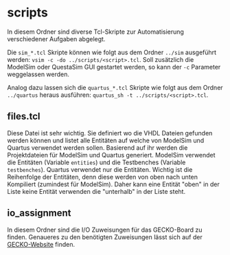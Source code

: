 # scripts

In diesem Ordner sind diverse Tcl-Skripte zur Automatisierung verschiedener Aufgaben abgelegt.

Die `sim_*.tcl` Skripte können wie folgt aus dem Ordner `../sim` ausgeführt werden: `vsim -c -do ../scripts/<script>.tcl`. Soll zusätzlich die ModelSim oder QuestaSim GUI gestartet werden, so kann der `-c` Parameter weggelassen werden.

Analog dazu lassen sich die `quartus_*.tcl` Skripte wie folgt aus dem Ordner `../quartus` heraus ausführen: `quartus_sh -t ../scripts/<script>.tcl`.

## files.tcl
Diese Datei ist sehr wichtig. Sie definiert wo die VHDL Dateien gefunden werden können und listet alle Entitäten auf welche von ModelSim und Quartus verwendet werden sollen. Basierend auf ihr werden die Projektdateien für ModelSim und Quartus generiert. ModelSim verwendet die Entitäten (Variable `entities`) und die Testbenches (Variable `testbenches`). Quartus verwendet nur die Entitäten. Wichtig ist die Reihenfolge der Entitäten, denn diese werden von oben nach unten Kompiliert (zumindest für ModelSim). Daher kann eine Entität "oben" in der Liste keine Entität verwenden die "unterhalb" in der Liste steht.

## io_assignment
In diesem Ordner sind die I/O Zuweisungen für das GECKO-Board zu finden. Genaueres zu den benötigten Zuweisungen lässt sich auf der [GECKO-Website](https://gecko-wiki.ti.bfh.ch/gecko4education:start) finden.
